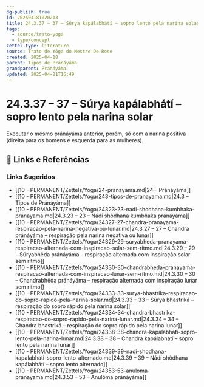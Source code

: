 ```yaml
---
dg-publish: true
id: 20250418T020213
title: 24.3.37 – 37 – Súrya kapálabhátí – sopro lento pela narina solar
tags:
  - source/trato-yoga
  - type/concept
zettel-type: literature
source: Trato de Yôga do Mestre De Rose
created: 2025-04-18
parent: Tipos de Pránáyáma
grandparent: Pránáyáma
updated: 2025-04-21T16:49
---
```


# 24.3.37 – 37 – Súrya kapálabhátí – sopro lento pela narina solar

Executar o mesmo pránáyáma anterior, porém, só com a narina positiva (direita para os homens e esquerda para as mulheres).

## 🔗 Links e Referências











### Links Sugeridos

- [[10 - PERMANENT/Zettels/Yoga/24-pranayama.md|24 – Pránáyáma]]
- [[10 - PERMANENT/Zettels/Yoga/243-tipos-de-pranayama.md|24.3 – Tipos de Pránáyáma]]
- [[10 - PERMANENT/Zettels/Yoga/24323-23-nadi-shodhana-kumbhaka-pranayama.md|24.3.23 – 23 – Nádí shôdhana kumbhaka pránáyáma]]
- [[10 - PERMANENT/Zettels/Yoga/24327-27-chandra-pranayama-respiracao-pela-narina-negativa-ou-lunar.md|24.3.27 – 27 – Chandra pránáyáma – respiração pela narina negativa ou lunar]]
- [[10 - PERMANENT/Zettels/Yoga/24329-29-suryabheda-pranayama-respiracao-alternada-com-inspiracao-solar-sem-ritmo.md|24.3.29 – 29 – Súryabhêda pránáyáma – respiração alternada com inspiração solar sem ritmo]]
- [[10 - PERMANENT/Zettels/Yoga/24330-30-chandrabheda-pranayama-respiracao-alternada-com-inspiracao-lunar-sem-ritmo.md|24.3.30 – 30 – Chandrabhêda pránáyáma – respiração alternada com inspiração lunar sem ritmo]]
- [[10 - PERMANENT/Zettels/Yoga/24333-33-surya-bhastrika-respiracao-do-sopro-rapido-pela-narina-solar.md|24.3.33 – 33 – Súrya bhastriká – respiração do sopro rápido pela narina solar]]
- [[10 - PERMANENT/Zettels/Yoga/24334-34-chandra-bhastrika-respiracao-do-sopro-rapido-pela-narina-lunar.md|24.3.34 – 34 – Chandra bhastriká – respiração do sopro rápido pela narina lunar]]
- [[10 - PERMANENT/Zettels/Yoga/24338-38-chandra-kapalabhati-sopro-lento-pela-narina-lunar.md|24.3.38 – 38 – Chandra kapálabhátí – sopro lento pela narina lunar]]
- [[10 - PERMANENT/Zettels/Yoga/24339-39-nadi-shodhana-kapalabhati-sopro-lento-alternado.md|24.3.39 – 39 – Nádí shôdhana kapálabhátí – sopro lento alternado]]
- [[10 - PERMANENT/Zettels/Yoga/24353-53-anuloma-pranayama.md|24.3.53 – 53 – Anulôma pránáyáma]]